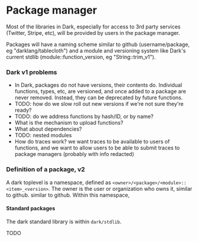# Package manager

Most of the libraries in Dark, especially for access to 3rd party services \(Twitter, Stripe, etc\), will be provided by users in the package manager.

Packages will have a naming scheme similar to github \(username/package, eg "darklang/tablecloth"\) and a module and versioning system like Dark's current stdlib \(module::function\_version, eg "String::trim\_v1"\).

### Dark v1 problems

* In Dark, packages do not have versions, their contents do. Individual functions, types, etc, are versioned, and once added to a package are never removed. Instead, they can be deprecated by future functions.
* TODO: how do we slow roll out new versions if we're not sure they're ready?
* TODO: do we address functions by hash/ID, or by name?
* What is the mechanism to upload functions?
* What about dependencies?
* TODO: nested modules
* How do traces work? we want traces to be available to users of functions, and we want to allow users to be able to submit traces to package managers \(probably with info redacted\)



### Definition of a package, v2

A dark toplevel is a namespace, defined as `<owner>/<package>/<module>::<item>_<version>`. The owner is the user or organization who owns it, similar to github. similar to github. Within this namespace, 



#### Standard packages

The dark standard library is within `dark/stdlib`.

TODO

